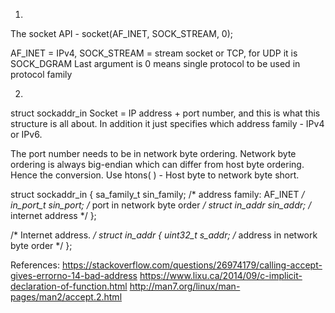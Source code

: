 1.
The socket API - socket(AF_INET, SOCK_STREAM, 0);

AF_INET = IPv4, 
SOCK_STREAM = stream socket or TCP, for UDP it is SOCK_DGRAM
Last argument is 0 means single protocol to be used in protocol family

2. 
struct sockaddr_in
Socket = IP address + port number, and this is what this structure is all about.
In addition it just specifies which address family - IPv4 or IPv6.

The port number needs to be in network byte ordering. Network byte ordering is always big-endian which can differ from host byte ordering. Hence the conversion. Use htons( ) - Host byte to network byte short.

struct sockaddr_in {
    sa_family_t    sin_family; /* address family: AF_INET */
    in_port_t      sin_port;   /* port in network byte order */
    struct in_addr sin_addr;   /* internet address */
 };

 /* Internet address. */
 struct in_addr {
      uint32_t       s_addr;     /* address in network byte order */
  };
  
  






References:
https://stackoverflow.com/questions/26974179/calling-accept-gives-errorno-14-bad-address
https://www.lixu.ca/2014/09/c-implicit-declaration-of-function.html
http://man7.org/linux/man-pages/man2/accept.2.html

